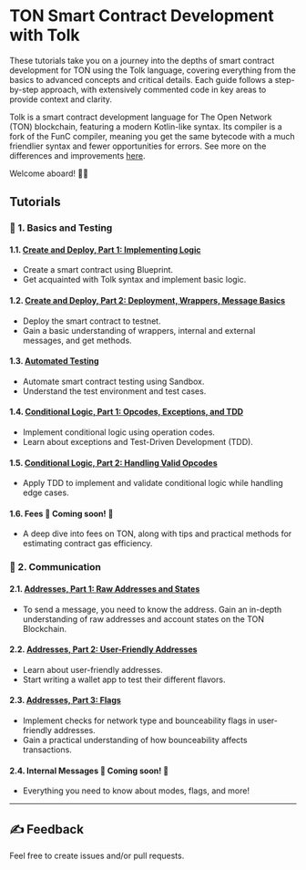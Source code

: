 # TON Smart Contract Development with Tolk

These tutorials take you on a journey into the depths of smart contract development for TON using the Tolk language, covering everything from the basics to advanced concepts and critical details. Each guide follows a step-by-step approach, with extensively commented code in key areas to provide context and clarity.

Tolk is a smart contract development language for The Open Network (TON) blockchain, featuring a modern Kotlin-like syntax. Its compiler is a fork of the FunC compiler, meaning you get the same bytecode with a much friendlier syntax and fewer opportunities for errors. See more on the differences and improvements [here](https://docs.ton.org/v3/documentation/smart-contracts/tolk/tolk-vs-func/in-detail).

Welcome aboard! 🏴‍☠️

## Tutorials

### 👶 1. Basics and Testing

#### 1.1. [Create and Deploy, Part 1: Implementing Logic](1-1-create-and-deploy-1/README.md)

- Create a smart contract using Blueprint.
- Get acquainted with Tolk syntax and implement basic logic.

#### 1.2. [Create and Deploy, Part 2: Deployment, Wrappers, Message Basics](1-2-create-and-deploy-2/README.md)

- Deploy the smart contract to testnet.
- Gain a basic understanding of wrappers, internal and external messages, and get methods.

#### 1.3. [Automated Testing](1-3-tests/README.md)

- Automate smart contract testing using Sandbox.
- Understand the test environment and test cases.

#### 1.4. [Conditional Logic, Part 1: Opcodes, Exceptions, and TDD](1-4-opcodes-and-tdd-1/README.md)

- Implement conditional logic using operation codes.
- Learn about exceptions and Test-Driven Development (TDD).

#### 1.5. [Conditional Logic, Part 2: Handling Valid Opcodes](1-5-opcodes-and-tdd-2/README.md)

- Apply TDD to implement and validate conditional logic while handling edge cases.

#### 1.6. Fees 🚧 **Coming soon!** 🚧

- A deep dive into fees on TON, along with tips and practical methods for estimating contract gas efficiency. 

### 👦 2. Communication

#### 2.1. [Addresses, Part 1: Raw Addresses and States](2-1-addresses-and-states-1/README.md)

- To send a message, you need to know the address. Gain an in-depth understanding of raw addresses and account states on the TON Blockchain.

#### 2.2. [Addresses, Part 2: User-Friendly Addresses](2-2-addresses-and-states-2/README.md)

- Learn about user-friendly addresses.
- Start writing a wallet app to test their different flavors.

#### 2.3. [Addresses, Part 3: Flags](2-3-addresses-and-states-3/README.md)

- Implement checks for network type and bounceability flags in user-friendly addresses.
- Gain a practical understanding of how bounceability affects transactions.

#### 2.4. Internal Messages 🚧 **Coming soon!** 🚧

- Everything you need to know about modes, flags, and more!

---

## ✍️ Feedback

Feel free to create issues and/or pull requests.
